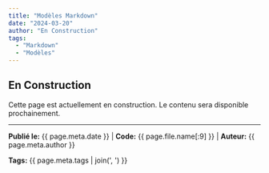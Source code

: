 ```yaml
---
title: "Modèles Markdown"
date: "2024-03-20"
author: "En Construction"
tags:
  - "Markdown"
  - "Modèles"
---
```


## En Construction

Cette page est actuellement en construction. Le contenu sera disponible prochainement.

---
**Publié le:** {{ page.meta.date }} | **Code:** {{ page.file.name[:9] }}  | **Auteur:** {{ page.meta.author }}

**Tags:** {{ page.meta.tags | join(', ') }} 